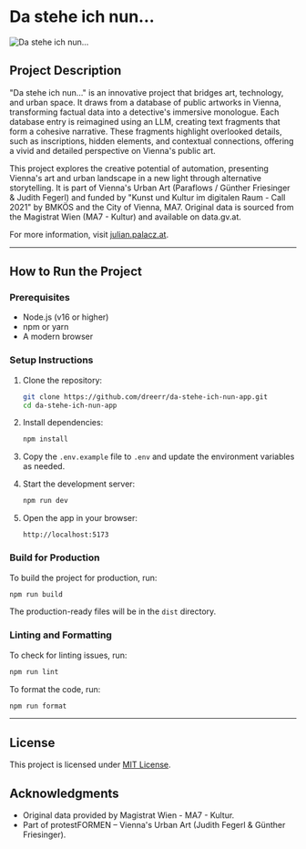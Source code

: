 # Da stehe ich nun…

![Da stehe ich nun…](https://julian.palacz.at/site/assets/files/1473/da_stehe_ich_nun.1300x0.jpg)

## Project Description

"Da stehe ich nun…" is an innovative project that bridges art, technology, and urban space. It draws from a database of public artworks in Vienna, transforming factual data into a detective's immersive monologue. Each database entry is reimagined using an LLM, creating text fragments that form a cohesive narrative. These fragments highlight overlooked details, such as inscriptions, hidden elements, and contextual connections, offering a vivid and detailed perspective on Vienna's public art.

This project explores the creative potential of automation, presenting Vienna's art and urban landscape in a new light through alternative storytelling. It is part of Vienna's Urban Art (Paraflows / Günther Friesinger & Judith Fegerl) and funded by "Kunst und Kultur im digitalen Raum - Call 2021" by BMKÖS and the City of Vienna, MA7. Original data is sourced from the Magistrat Wien (MA7 - Kultur) and available on data.gv.at.

For more information, visit [julian.palacz.at](https://julian.palacz.at/spuren/da-stehe-ich-nun).

---

## How to Run the Project

### Prerequisites

- Node.js (v16 or higher)
- npm or yarn
- A modern browser

### Setup Instructions

1. Clone the repository:

   ```bash
   git clone https://github.com/dreerr/da-stehe-ich-nun-app.git
   cd da-stehe-ich-nun-app
   ```

2. Install dependencies:

   ```bash
   npm install
   ```

3. Copy the `.env.example` file to `.env` and update the environment variables as needed.

4. Start the development server:

   ```bash
   npm run dev
   ```

5. Open the app in your browser:
   ```
   http://localhost:5173
   ```

### Build for Production

To build the project for production, run:

```bash
npm run build
```

The production-ready files will be in the `dist` directory.

### Linting and Formatting

To check for linting issues, run:

```bash
npm run lint
```

To format the code, run:

```bash
npm run format
```

---

## License

This project is licensed under [MIT License](LICENSE).

## Acknowledgments

- Original data provided by Magistrat Wien - MA7 - Kultur.
- Part of protestFORMEN – Vienna's Urban Art (Judith Fegerl & Günther Friesinger).
